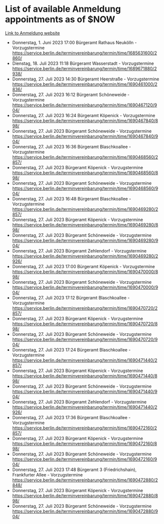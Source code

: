 # List of available Anmeldung appointments as of $NOW
[Link to Anmeldung website](https://service.berlin.de/terminvereinbarung/termin/tag.php?termin=1&anliegen[]=120686&dienstleisterlist=122210,122217,327316,122219,327312,122227,327314,122231,327346,122243,327348,122254,122252,329742,122260,329745,122262,329748,122271,327278,122273,327274,122277,327276,330436,122280,327294,122282,327290,122284,327292,122291,327270,122285,327266,122286,327264,122296,327268,150230,329760,122297,327286,122294,327284,122312,329763,122314,329775,122304,327330,122311,327334,122309,327332,317869,122281,327352,122279,329772,122283,122276,327324,122274,327326,122267,329766,122246,327318,122251,327320,122257,327322,122208,327298,122226,327300&herkunft=http%3A%2F%2Fservice.berlin.de%2Fdienstleistung%2F120686%2F)
- Donnerstag, 1. Juni 2023 17:00 Bürgeramt Rathaus Neukölln - Vorzugstermine https://service.berlin.de/terminvereinbarung/termin/time/1685631600/2860/
- Dienstag, 18. Juli 2023 11:18 Bürgeramt Wasserstadt - Vorzugstermine https://service.berlin.de/terminvereinbarung/termin/time/1689671880/2938/
- Donnerstag, 27. Juli 2023 14:30 Bürgeramt Heerstraße - Vorzugstermine https://service.berlin.de/terminvereinbarung/termin/time/1690461000/2836/
- Donnerstag, 27. Juli 2023 16:12 Bürgeramt Schöneweide - Vorzugstermine https://service.berlin.de/terminvereinbarung/termin/time/1690467120/904/
- Donnerstag, 27. Juli 2023 16:24 Bürgeramt Köpenick - Vorzugstermine https://service.berlin.de/terminvereinbarung/termin/time/1690467840/898/
- Donnerstag, 27. Juli 2023  Bürgeramt Schöneweide - Vorzugstermine https://service.berlin.de/terminvereinbarung/termin/time/1690467840/904/
- Donnerstag, 27. Juli 2023 16:36 Bürgeramt Blaschkoallee - Vorzugstermine https://service.berlin.de/terminvereinbarung/termin/time/1690468560/2857/
- Donnerstag, 27. Juli 2023  Bürgeramt Köpenick - Vorzugstermine https://service.berlin.de/terminvereinbarung/termin/time/1690468560/898/
- Donnerstag, 27. Juli 2023  Bürgeramt Schöneweide - Vorzugstermine https://service.berlin.de/terminvereinbarung/termin/time/1690468560/904/
- Donnerstag, 27. Juli 2023 16:48 Bürgeramt Blaschkoallee - Vorzugstermine https://service.berlin.de/terminvereinbarung/termin/time/1690469280/2857/
- Donnerstag, 27. Juli 2023  Bürgeramt Köpenick - Vorzugstermine https://service.berlin.de/terminvereinbarung/termin/time/1690469280/898/
- Donnerstag, 27. Juli 2023  Bürgeramt Schöneweide - Vorzugstermine https://service.berlin.de/terminvereinbarung/termin/time/1690469280/904/
- Donnerstag, 27. Juli 2023  Bürgeramt Zehlendorf - Vorzugstermine https://service.berlin.de/terminvereinbarung/termin/time/1690469280/2926/
- Donnerstag, 27. Juli 2023 17:00 Bürgeramt Köpenick - Vorzugstermine https://service.berlin.de/terminvereinbarung/termin/time/1690470000/898/
- Donnerstag, 27. Juli 2023  Bürgeramt Schöneweide - Vorzugstermine https://service.berlin.de/terminvereinbarung/termin/time/1690470000/904/
- Donnerstag, 27. Juli 2023 17:12 Bürgeramt Blaschkoallee - Vorzugstermine https://service.berlin.de/terminvereinbarung/termin/time/1690470720/2857/
- Donnerstag, 27. Juli 2023  Bürgeramt Köpenick - Vorzugstermine https://service.berlin.de/terminvereinbarung/termin/time/1690470720/898/
- Donnerstag, 27. Juli 2023  Bürgeramt Schöneweide - Vorzugstermine https://service.berlin.de/terminvereinbarung/termin/time/1690470720/904/
- Donnerstag, 27. Juli 2023 17:24 Bürgeramt Blaschkoallee - Vorzugstermine https://service.berlin.de/terminvereinbarung/termin/time/1690471440/2857/
- Donnerstag, 27. Juli 2023  Bürgeramt Köpenick - Vorzugstermine https://service.berlin.de/terminvereinbarung/termin/time/1690471440/898/
- Donnerstag, 27. Juli 2023  Bürgeramt Schöneweide - Vorzugstermine https://service.berlin.de/terminvereinbarung/termin/time/1690471440/904/
- Donnerstag, 27. Juli 2023  Bürgeramt Zehlendorf - Vorzugstermine https://service.berlin.de/terminvereinbarung/termin/time/1690471440/2926/
- Donnerstag, 27. Juli 2023 17:36 Bürgeramt Blaschkoallee - Vorzugstermine https://service.berlin.de/terminvereinbarung/termin/time/1690472160/2857/
- Donnerstag, 27. Juli 2023  Bürgeramt Köpenick - Vorzugstermine https://service.berlin.de/terminvereinbarung/termin/time/1690472160/898/
- Donnerstag, 27. Juli 2023  Bürgeramt Schöneweide - Vorzugstermine https://service.berlin.de/terminvereinbarung/termin/time/1690472160/904/
- Donnerstag, 27. Juli 2023 17:48 Bürgeramt 3 (Friedrichshain), Frankfurter Allee - Vorzugstermine https://service.berlin.de/terminvereinbarung/termin/time/1690472880/2848/
- Donnerstag, 27. Juli 2023  Bürgeramt Köpenick - Vorzugstermine https://service.berlin.de/terminvereinbarung/termin/time/1690472880/898/
- Donnerstag, 27. Juli 2023  Bürgeramt Schöneweide - Vorzugstermine https://service.berlin.de/terminvereinbarung/termin/time/1690472880/904/

